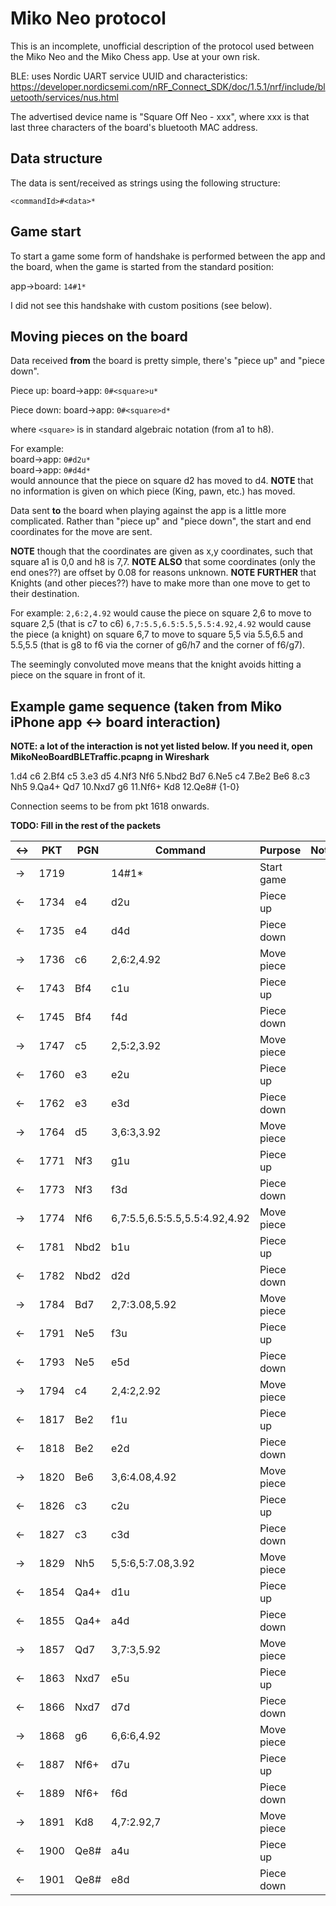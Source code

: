 # Miko Neo protocol

This is an incomplete, unofficial description of the protocol used between the Miko Neo and the Miko Chess app. Use at your own risk.  

BLE: uses Nordic UART service UUID and characteristics:  
https://developer.nordicsemi.com/nRF_Connect_SDK/doc/1.5.1/nrf/include/bluetooth/services/nus.html

The advertised device name is "Square Off Neo - xxx", where xxx is that last three characters of the board's bluetooth MAC address.

## Data structure

The data is sent/received as strings using the following structure:

`<commandId>#<data>*`

## Game start

To start a game some form of handshake is performed between the app and the board, when the game is started from the standard position:

app->board: `14#1*`
<!-- board->app: 14#GO* THIS DOES NOT APPEAR TO HAPPEN ON THE MIKO NEO -->

I did not see this handshake with custom positions (see below).

## Moving pieces on the board

Data received **from** the board is pretty simple, there's "piece up" and "piece down".

Piece up:
board->app: `0#<square>u*`

Piece down:
board->app: `0#<square>d*`

where `<square>` is in standard algebraic notation (from a1 to h8).

For example:  
	board->app: `0#d2u*`  
	board->app: `0#d4d*`  
	would announce that the piece on square d2 has moved to d4.
	**NOTE** that no information is given on which piece (King, pawn, etc.) has moved.

Data sent **to** the board when playing against the app is a little more complicated.
Rather than "piece up" and "piece down", the start and end coordinates for the move are sent. 

**NOTE** though that the coordinates are given as x,y coordinates, such that square a1 is 0,0 and h8 is 7,7.
**NOTE ALSO** that some coordinates (only the end ones??) are offset by 0.08 for reasons unknown.
**NOTE FURTHER** that Knights (and other pieces??) have to make more than one move to get to their destination.

For example:
	`2,6:2,4.92`
	would cause the piece on square 2,6 to move to square 2,5 (that is c7 to c6)
	`6,7:5.5,6.5:5.5,5.5:4.92,4.92`
	would cause the piece (a knight) on square 6,7 to move to square 5,5 via 5.5,6.5 and 5.5,5.5 (that is g8 to f6 via the corner of g6/h7 and the corner of f6/g7).

The seemingly convoluted move means that the knight avoids hitting a piece on the square in front of it.


<!-- 

## Set occupied squares (set custom position)

To continue a game at a predefined position or to set up a custom position the app sends to the board which squares should be occupied (1) or not (0):
There is a 1 or 0 for each square, in the following order: a1-a8, b1-b8, c1-c8, ...

# example position after resuming d2-d4, d7-d5:
app->board: 30#1100001111000011110000111001100111000011110000111100001111000011*

TODO: I don't know if the board sends anything back after this command.

## Read board command

This command is sent by the app after receiving a "piece down". Not sure if this clears the LEDs, or what happens if this command is omitted.
app->board: 30#R*

The board then sends the occupied squares back.
The format is the same as the set occupied squares command above.
Example after e4, e5:
board->app: 30#1100001111000011110000111100001110011001110000111100001111000011*

If the returned squares represent the board representation of the app then the app sends the following back to the board:

app->board: 26#ISG*

This can be omitted, I don't know what the board does with this information.

## LED control

It seems that the LEDs for the players' moves are controlled by the board itself, at least I did not see any command on the BLE interface.

Otherwise the following command can be sent to light up LEDs:

app->board: 25#<square><square><square...>*
Example:
app->board: 25#c8d7e6f5*

### King in check

This command makes a sound on the board when the King is in check.

app->board: 27#ck*

### Game result

When the game ends the app sends the result to the board, presumably so the board can light up some LEDs.

#### White wins

app->board: 27#wt*

#### Black wins

app->board: 27#bl*

#### Draw

app->board: 27#dw*

## Battery status request?

The app periodically sends the following command to the board, the first one right after the initial handshake command:

app->board: 4#*

The board answers with some value:
board->app: 22#3.52*

I've seen various other values, with lower values over time, so I presume this is some kind of battery status, although I have found nothing in the app to indicate this.
board->app: 22#3.67*
board->app: 22#3.65*
board->app: 22#3.60*
-->

## Example game sequence (taken from Miko iPhone app <-> board interaction)
**NOTE: a lot of the interaction is not yet listed below. If you need it, open MikoNeoBoardBLETraffic.pcapng in Wireshark**

1.d4 c6 2.Bf4 c5 3.e3 d5 4.Nf3 Nf6 5.Nbd2 Bd7 6.Ne5 c4 7.Be2 Be6 8.c3 Nh5 9.Qa4+ Qd7 10.Nxd7 g6 11.Nf6+ Kd8 12.Qe8# {1-0}

Connection seems to be from pkt 1618 onwards.

**TODO: Fill in the rest of the packets**

|<->|PKT | PGN |Command                      |Purpose   |Notes|
|---|----|-----|-----------------------------|----------|-----|
|-> |1719|     |14#1*                        |Start game|     |
|<- |1734|e4   |d2u                          |Piece up  |     |
|<- |1735|e4   |d4d                          |Piece down|     |
|-> |1736|c6   |2,6:2,4.92                   |Move piece|     |
|<- |1743|Bf4  |c1u                          |Piece up  |     |
|<- |1745|Bf4  |f4d                          |Piece down|     |
|-> |1747|c5   |2,5:2,3.92                   |Move piece|     |
|<- |1760|e3   |e2u                          |Piece up  |     |
|<- |1762|e3   |e3d                          |Piece down|     |
|-> |1764|d5   |3,6:3,3.92                   |Move piece|     |
|<- |1771|Nf3  |g1u                          |Piece up  |     |
|<- |1773|Nf3  |f3d                          |Piece down|     |
|-> |1774|Nf6  |6,7:5.5,6.5:5.5,5.5:4.92,4.92|Move piece|     |
|<- |1781|Nbd2 |b1u                          |Piece up  |     |
|<- |1782|Nbd2 |d2d                          |Piece down|     |
|-> |1784|Bd7  |2,7:3.08,5.92                |Move piece|     |
|<- |1791|Ne5  |f3u                          |Piece up  |     |
|<- |1793|Ne5  |e5d                          |Piece down|     |
|-> |1794|c4   |2,4:2,2.92                   |Move piece|     |
|<- |1817|Be2  |f1u                          |Piece up  |     |
|<- |1818|Be2  |e2d                          |Piece down|     |
|-> |1820|Be6  |3,6:4.08,4.92                |Move piece|     |
|<- |1826|c3   |c2u                          |Piece up  |     |
|<- |1827|c3   |c3d                          |Piece down|     |
|-> |1829|Nh5  |5,5:6,5:7.08,3.92            |Move piece|     |
|<- |1854|Qa4+ |d1u                          |Piece up  |     |
|<- |1855|Qa4+ |a4d                          |Piece down|     |
|-> |1857|Qd7  |3,7:3,5.92                   |Move piece|     |
|<- |1863|Nxd7 |e5u                          |Piece up  |     |
|<- |1866|Nxd7 |d7d                          |Piece down|     |
|-> |1868|g6   |6,6:6,4.92                   |Move piece|     |
|<- |1887|Nf6+ |d7u                          |Piece up  |     |
|<- |1889|Nf6+ |f6d                          |Piece down|     |
|-> |1891|Kd8  |4,7:2.92,7                   |Move piece|     |
|<- |1900|Qe8# |a4u                          |Piece up  |     |
|<- |1901|Qe8# |e8d                          |Piece down|     |



